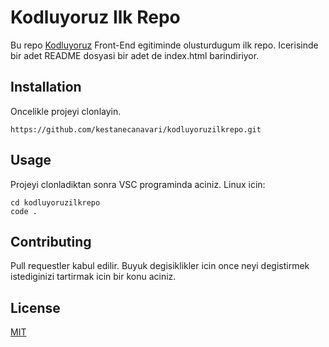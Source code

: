 # Kodluyoruz Ilk Repo

Bu repo [Kodluyoruz](https://www.kodluyoruz.org) Front-End egitiminde olusturdugum ilk repo. Icerisinde bir adet README dosyasi bir adet de index.html barindiriyor.

## Installation
Oncelikle projeyi clonlayin.

```https://github.com/kestanecanavari/kodluyoruzilkrepo.git```

## Usage

Projeyi clonladiktan sonra VSC programinda aciniz.
Linux icin:

``` 
cd kodluyoruzilkrepo
code . 
```
## Contributing
Pull requestler kabul edilir. Buyuk degisiklikler icin once neyi degistirmek istediginizi tartirmak icin bir konu aciniz.

## License

[MIT](https://choosealicense.com/licenses/mit/)